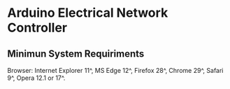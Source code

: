 # Arduino Electrical Network Controller

## Minimun System Requiriments

Browser: Internet Explorer 11^, MS Edge 12^, Firefox 28^, Chrome 29^, Safari 9^, Opera 12.1 or 17^.
